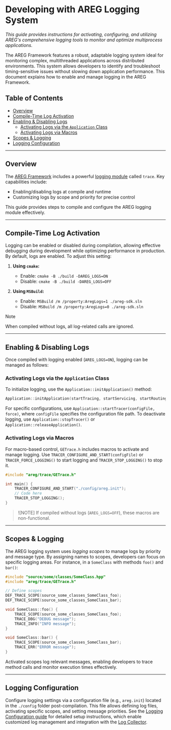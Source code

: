 ﻿# Developing with AREG Logging System

*This guide provides instructions for activating, configuring, and utilizing AREG's comprehensive logging tools to monitor and optimize multiprocess applications.*

The AREG Framework features a robust, adaptable logging system ideal for monitoring complex, multithreaded applications across distributed environments. This system allows developers to identify and troubleshoot timing-sensitive issues without slowing down application performance. This document explains how to enable and manage logging in the AREG Framework.

## Table of Contents

- [Overview](#overview)
- [Compile-Time Log Activation](#compile-time-log-activation)
- [Enabling \& Disabling Logs](#enabling--disabling-logs)
  - [Activating Logs via the `Application` Class](#activating-logs-via-the-application-class)
  - [Activating Logs via Macros](#activating-logs-via-macros)
- [Scopes \& Logging](#scopes--logging)
- [Logging Configuration](#logging-configuration)

---

## Overview

The [AREG Framework](./../../framework/areg) includes a powerful [logging module](./../../framework/areg/trace) called `trace`. Key capabilities include:
   - Enabling/disabling logs at compile and runtime
   - Customizing logs by scope and priority for precise control

This guide provides steps to compile and configure the AREG logging module effectively.

---

## Compile-Time Log Activation

Logging can be enabled or disabled during compilation, allowing effective debugging during development while optimizing performance in production. By default, logs are enabled. To adjust this setting:

1. **Using `cmake`:**  
   - Enable: `cmake -B ./build -DAREG_LOGS=ON`
   - Disable: `cmake -B ./build -DAREG_LOGS=OFF`
   
2. **Using `MSBuild`:**  
   - Enable: `MSBuild /m /property:AregLogs=1 ./areg-sdk.sln`
   - Disable: `MSBuild /m /property:AregLogs=0 ./areg-sdk.sln`

> [!NOTE]
> When compiled without logs, all log-related calls are ignored.

---

## Enabling & Disabling Logs

Once compiled with logging enabled (`AREG_LOGS=ON`), logging can be managed as follows:

### Activating Logs via the `Application` Class

To initialize logging, use the `Application::initApplication()` method:

```cpp
Application::initApplication(startTracing, startServicing, startRouting, startTimer, startWatchdog, configFile, listener);
```

For specific configurations, use `Application::startTracer(configFile, force)`, where `configFile` specifies the configuration file path. To deactivate logging, use `Application::stopTracer()` or `Application::releaseApplication()`.

### Activating Logs via Macros

For macro-based control, `GETrace.h` includes macros to activate and manage logging. Use `TRACER_CONFIGURE_AND_START(configFile)` or `TRACER_FORCE_LOGGING()` to start logging and `TRACER_STOP_LOGGING()` to stop it.

```cpp
#include "areg/trace/GETrace.h"

int main() {
    TRACER_CONFIGURE_AND_START("./config/areg.init");
    // Code here
    TRACER_STOP_LOGGING();
}
```

> ![NOTE]
> If compiled without logs (`AREG_LOGS=OFF`), these macros are non-functional.

---

## Scopes & Logging

The AREG logging system uses *logging scopes* to manage logs by priority and message type. By assigning names to scopes, developers can focus on specific logging areas. For instance, in a `SomeClass` with methods `foo()` and `bar()`:

```cpp
#include "source/some/classes/SomeClass.hpp"
#include "areg/trace/GETrace.h"

// Define scopes
DEF_TRACE_SCOPE(source_some_classes_SomeClass_foo);
DEF_TRACE_SCOPE(source_some_classes_SomeClass_bar);

void SomeClass::foo() {
    TRACE_SCOPE(source_some_classes_SomeClass_foo);
    TRACE_DBG("DEBUG message");
    TRACE_INFO("INFO message");
}

void SomeClass::bar() {
    TRACE_SCOPE(source_some_classes_SomeClass_bar);
    TRACE_ERR("ERROR message");
}
```

Activated scopes log relevant messages, enabling developers to trace method calls and monitor execution times effectively.

---

## Logging Configuration

Configure logging settings via a configuration file (e.g., `areg.init`) located in the `./config` folder post-compilation. This file allows defining log files, activating specific scopes, and setting message priorities. See the [Logging Configuration guide](./04a-logging-config.md) for detailed setup instructions, which enable customized log management and integration with the [Log Collector](./04d-logcollector.md).
